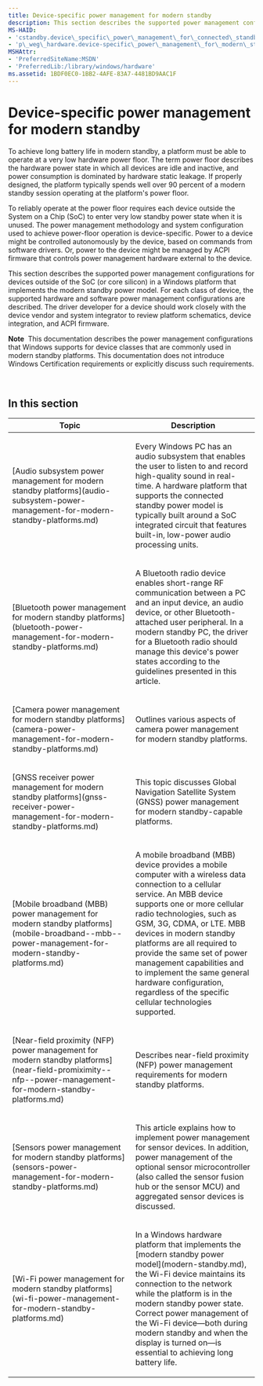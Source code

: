 ```yaml
---
title: Device-specific power management for modern standby
description: This section describes the supported power management configurations for devices outside of the SoC (or core silicon) in a Windows platform that implements the modern standby power model.
MS-HAID:
- 'cstandby.device\_specific\_power\_management\_for\_connected\_standby'
- 'p\_weg\_hardware.device-specific\_power\_management\_for\_modern\_standby'
MSHAttr:
- 'PreferredSiteName:MSDN'
- 'PreferredLib:/library/windows/hardware'
ms.assetid: 1BDF0EC0-1BB2-4AFE-83A7-4481BD9AAC1F
---
```


# Device-specific power management for modern standby


To achieve long battery life in modern standby, a platform must be able to operate at a very low hardware power floor. The term power floor describes the hardware power state in which all devices are idle and inactive, and power consumption is dominated by hardware static leakage. If properly designed, the platform typically spends well over 90 percent of a modern standby session operating at the platform's power floor.

To reliably operate at the power floor requires each device outside the System on a Chip (SoC) to enter very low standby power state when it is unused. The power management methodology and system configuration used to achieve power-floor operation is device-specific. Power to a device might be controlled autonomously by the device, based on commands from software drivers. Or, power to the device might be managed by ACPI firmware that controls power management hardware external to the device.

This section describes the supported power management configurations for devices outside of the SoC (or core silicon) in a Windows platform that implements the modern standby power model. For each class of device, the supported hardware and software power management configurations are described. The driver developer for a device should work closely with the device vendor and system integrator to review platform schematics, device integration, and ACPI firmware.

**Note**  This documentation describes the power management configurations that Windows supports for device classes that are commonly used in modern standby platforms. This documentation does not introduce Windows Certification requirements or explicitly discuss such requirements.

 

## In this section


<table>
<colgroup>
<col width="50%" />
<col width="50%" />
</colgroup>
<thead>
<tr class="header">
<th>Topic</th>
<th>Description</th>
</tr>
</thead>
<tbody>
<tr class="odd">
<td><p>[Audio subsystem power management for modern standby platforms](audio-subsystem-power-management-for-modern-standby-platforms.md)</p></td>
<td><p>Every Windows PC has an audio subsystem that enables the user to listen to and record high-quality sound in real-time. A hardware platform that supports the connected standby power model is typically built around a SoC integrated circuit that features built-in, low-power audio processing units.</p></td>
</tr>
<tr class="even">
<td><p>[Bluetooth power management for modern standby platforms](bluetooth-power-management-for-modern-standby-platforms.md)</p></td>
<td><p>A Bluetooth radio device enables short-range RF communication between a PC and an input device, an audio device, or other Bluetooth-attached user peripheral. In a modern standby PC, the driver for a Bluetooth radio should manage this device's power states according to the guidelines presented in this article.</p></td>
</tr>
<tr class="odd">
<td><p>[Camera power management for modern standby platforms](camera-power-management-for-modern-standby-platforms.md)</p></td>
<td><p>Outlines various aspects of camera power management for modern standby platforms.</p></td>
</tr>
<tr class="even">
<td><p>[GNSS receiver power management for modern standby platforms](gnss-receiver-power-management-for-modern-standby-platforms.md)</p></td>
<td><p>This topic discusses Global Navigation Satellite System (GNSS) power management for modern standby-capable platforms.</p></td>
</tr>
<tr class="odd">
<td><p>[Mobile broadband (MBB) power management for modern standby platforms](mobile-broadband--mbb--power-management-for-modern-standby-platforms.md)</p></td>
<td><p>A mobile broadband (MBB) device provides a mobile computer with a wireless data connection to a cellular service. An MBB device supports one or more cellular radio technologies, such as GSM, 3G, CDMA, or LTE. MBB devices in modern standby platforms are all required to provide the same set of power management capabilities and to implement the same general hardware configuration, regardless of the specific cellular technologies supported.</p></td>
</tr>
<tr class="even">
<td><p>[Near-field proximity (NFP) power management for modern standby platforms](near-field-promiximity--nfp--power-management-for-modern-standby-platforms.md)</p></td>
<td><p>Describes near-field proximity (NFP) power management requirements for modern standby platforms.</p></td>
</tr>
<tr class="odd">
<td><p>[Sensors power management for modern standby platforms](sensors-power-management-for-modern-standby-platforms.md)</p></td>
<td><p>This article explains how to implement power management for sensor devices. In addition, power management of the optional sensor microcontroller (also called the sensor fusion hub or the sensor MCU) and aggregated sensor devices is discussed.</p></td>
</tr>
<tr class="even">
<td><p>[Wi-Fi power management for modern standby platforms](wi-fi-power-management-for-modern-standby-platforms.md)</p></td>
<td><p>In a Windows hardware platform that implements the [modern standby power model](modern-standby.md), the Wi-Fi device maintains its connection to the network while the platform is in the modern standby power state. Correct power management of the Wi-Fi device—both during modern standby and when the display is turned on—is essential to achieving long battery life.</p></td>
</tr>
</tbody>
</table>

 

 

 






